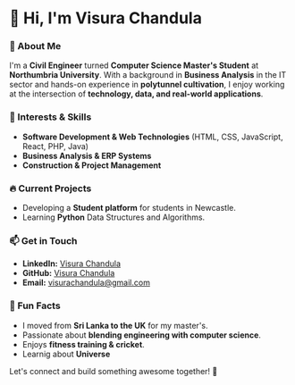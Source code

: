 # 👋 Hi, I'm Visura Chandula

### 🚀 About Me
I'm a **Civil Engineer** turned **Computer Science Master's Student** at **Northumbria University**. With a background in **Business Analysis** in the IT sector and hands-on experience in **polytunnel cultivation**, I enjoy working at the intersection of **technology, data, and real-world applications**.

### 🎯 Interests & Skills
- **Software Development & Web Technologies** (HTML, CSS, JavaScript, React, PHP, Java)
- **Business Analysis & ERP Systems**
- **Construction & Project Management**

### 🔥 Current Projects
- Developing a **Student platform** for students in Newcastle.
- Learning **Python** Data Structures and Algorithms.
  
### 📫 Get in Touch
- **LinkedIn:** [Visura Chandula](https://www.linkedin.com/in/visurachandula)
- **GitHub:** [Visura Chandula](https://github.com/visurachan)
- **Email:** visurachandula@gmail.com

### 🎯 Fun Facts
- I moved from **Sri Lanka to the UK** for my master's.
- Passionate about **blending engineering with computer science**.
- Enjoys **fitness training & cricket**.
- Learnig about **Universe**

Let's connect and build something awesome together! 🚀



